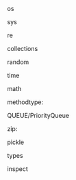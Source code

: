 os

sys

re

collections

random

time

math

methodtype: 

QUEUE/PriorityQueue

zip:

pickle

types

inspect
